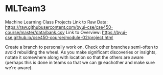 # MLTeam3
Machine Learning Class Projects
Link to Raw Data: https://raw.githubusercontent.com/byui-cse/cse450-course/master/data/bank.csv
Link to Overview: https://byui-cse.github.io/cse450-course/module-02/project.html

Create a branch to personally work on. Check other branches semi-often to avoid rebuilding the wheel. As you make significant discoveries or insights, notate it somewhere along with location so that the others are aware (perhaps this is done in teams so that we can @ eachother and make sure we're aware).
